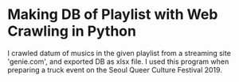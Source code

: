 # Making DB of Playlist with Web Crawling in Python

I crawled datum of musics in the given playlist from a streaming site 'genie.com', and exported DB as xlsx file. I used this program when preparing a truck event on the Seoul Queer Culture Festival 2019.
